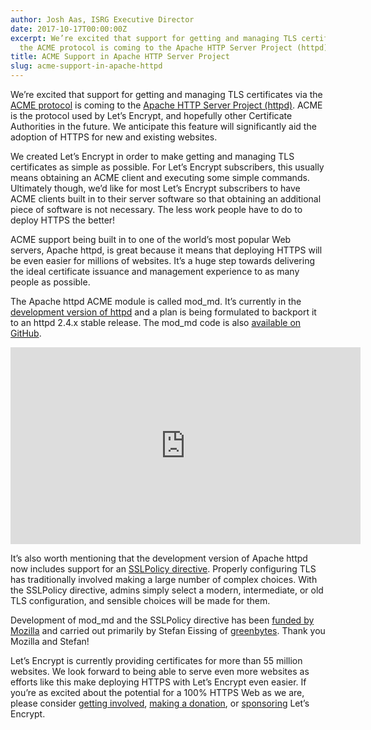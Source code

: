 ```yaml
---
author: Josh Aas, ISRG Executive Director
date: 2017-10-17T00:00:00Z
excerpt: We’re excited that support for getting and managing TLS certificates via
  the ACME protocol is coming to the Apache HTTP Server Project (httpd).
title: ACME Support in Apache HTTP Server Project
slug: acme-support-in-apache-httpd
---
```


We’re excited that support for getting and managing TLS certificates via the [ACME protocol](https://tools.ietf.org/html/draft-ietf-acme-acme-07) is coming to the [Apache HTTP Server Project (httpd)](https://httpd.apache.org/). ACME is the protocol used by Let’s Encrypt, and hopefully other Certificate Authorities in the future. We anticipate this feature will significantly aid the adoption of HTTPS for new and existing websites.

We created Let’s Encrypt in order to make getting and managing TLS certificates as simple as possible. For Let’s Encrypt subscribers, this usually means obtaining an ACME client and executing some simple commands. Ultimately though, we’d like for most Let’s Encrypt subscribers to have ACME clients built in to their server software so that obtaining an additional piece of software is not necessary. The less work people have to do to deploy HTTPS the better!

ACME support being built in to one of the world’s most popular Web servers, Apache httpd, is great because it means that deploying HTTPS will be even easier for millions of websites. It’s a huge step towards delivering the ideal certificate issuance and management experience to as many people as possible.

The Apache httpd ACME module is called mod_md. It’s currently in the [development version of httpd](https://svn.apache.org/viewvc/httpd/httpd/trunk/modules/md/) and a plan is being formulated to backport it to an httpd 2.4.x stable release. The mod_md code is also [available on GitHub](https://github.com/icing/mod_md).

<div style="text-align: center;"><iframe width="560" height="315" src="https://www.youtube-nocookie.com/embed/gNJUpzNNWMw?rel=0" style="border: none;" allowfullscreen></iframe></div>

It’s also worth mentioning that the development version of Apache httpd now includes support for an [SSLPolicy directive](https://httpd.apache.org/docs/trunk/mod/mod_ssl.html#sslpolicy). Properly configuring TLS has traditionally involved making a large number of complex choices. With the SSLPolicy directive, admins simply select a modern, intermediate, or old TLS configuration, and sensible choices will be made for them.

Development of mod_md and the SSLPolicy directive has been [funded by Mozilla](https://blog.mozilla.org/blog/2017/10/03/mozilla-awards-half-million-open-source-projects/) and carried out primarily by Stefan Eissing of [greenbytes](https://www.greenbytes.de/). Thank you Mozilla and Stefan!

Let’s Encrypt is currently providing certificates for more than 55 million websites. We look forward to being able to serve even more websites as efforts like this make deploying HTTPS with Let’s Encrypt even easier. If you’re as excited about the potential for a 100% HTTPS Web as we are, please consider [getting involved](https://letsencrypt.org/getinvolved/), [making a donation](https://letsencrypt.org/donate/), or [sponsoring](https://www.abetterinternet.org/sponsor/) Let’s Encrypt.
